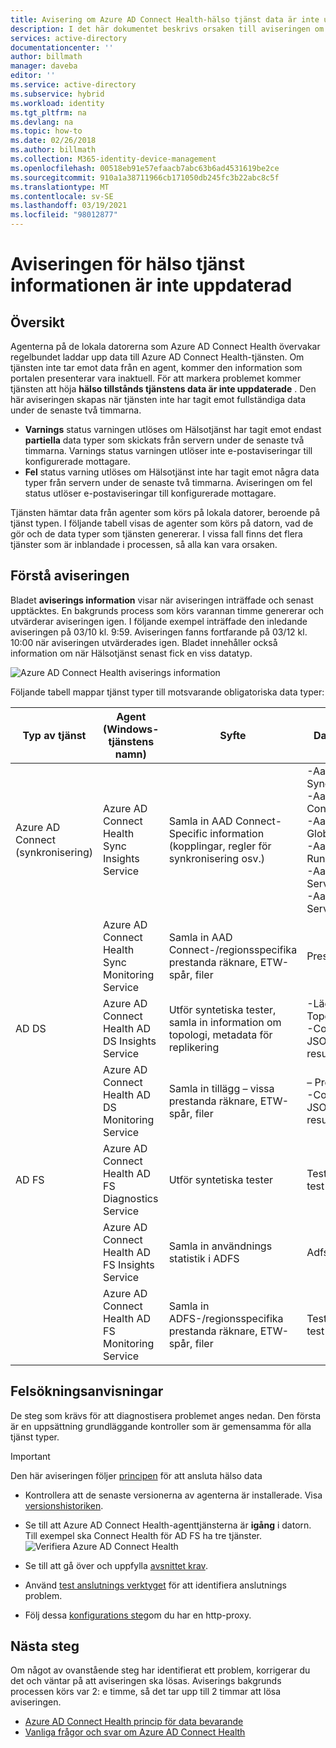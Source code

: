 ```yaml
---
title: Avisering om Azure AD Connect Health-hälso tjänst data är inte uppdaterade | Microsoft Docs
description: I det här dokumentet beskrivs orsaken till aviseringen om att hälso tjänst data inte är uppdaterade och hur du felsöker den.
services: active-directory
documentationcenter: ''
author: billmath
manager: daveba
editor: ''
ms.service: active-directory
ms.subservice: hybrid
ms.workload: identity
ms.tgt_pltfrm: na
ms.devlang: na
ms.topic: how-to
ms.date: 02/26/2018
ms.author: billmath
ms.collection: M365-identity-device-management
ms.openlocfilehash: 00518eb91e57efaacb7abc63b6ad4531619be2ce
ms.sourcegitcommit: 910a1a38711966cb171050db245fc3b22abc8c5f
ms.translationtype: MT
ms.contentlocale: sv-SE
ms.lasthandoff: 03/19/2021
ms.locfileid: "98012877"
---
```

# <a name="health-service-data-is-not-up-to-date-alert"></a>Aviseringen för hälso tjänst informationen är inte uppdaterad

## <a name="overview"></a>Översikt

Agenterna på de lokala datorerna som Azure AD Connect Health övervakar regelbundet laddar upp data till Azure AD Connect Health-tjänsten. Om tjänsten inte tar emot data från en agent, kommer den information som portalen presenterar vara inaktuell. För att markera problemet kommer tjänsten att höja **hälso tillstånds tjänstens data är inte uppdaterade** . Den här aviseringen skapas när tjänsten inte har tagit emot fullständiga data under de senaste två timmarna.  

- **Varnings** status varningen utlöses om Hälsotjänst har tagit emot endast **partiella** data typer som skickats från servern under de senaste två timmarna. Varnings status varningen utlöser inte e-postaviseringar till konfigurerade mottagare. 
- **Fel** status varning utlöses om Hälsotjänst inte har tagit emot några data typer från servern under de senaste två timmarna. Aviseringen om fel status utlöser e-postaviseringar till konfigurerade mottagare.

Tjänsten hämtar data från agenter som körs på lokala datorer, beroende på tjänst typen. I följande tabell visas de agenter som körs på datorn, vad de gör och de data typer som tjänsten genererar. I vissa fall finns det flera tjänster som är inblandade i processen, så alla kan vara orsaken. 

## <a name="understanding-the-alert"></a>Förstå aviseringen

Bladet **aviserings information** visar när aviseringen inträffade och senast upptäcktes. En bakgrunds process som körs varannan timme genererar och utvärderar aviseringen igen. I följande exempel inträffade den inledande aviseringen på 03/10 kl. 9:59. Aviseringen fanns fortfarande på 03/12 kl. 10:00 när aviseringen utvärderades igen. Bladet innehåller också information om när Hälsotjänst senast fick en viss datatyp. 
 
 ![Azure AD Connect Health aviserings information](./media/how-to-connect-health-data-freshness/data-freshness-details.png)
 
Följande tabell mappar tjänst typer till motsvarande obligatoriska data typer:

| Typ av tjänst | Agent (Windows-tjänstens namn) | Syfte | Datatyp genererad  |
| --- | --- | --- | --- |  
| Azure AD Connect (synkronisering) | Azure AD Connect Health Sync Insights Service | Samla in AAD Connect-Specific information (kopplingar, regler för synkronisering osv.) | -AadSyncService-SynchronizationRules <br />  -AadSyncService-Connectors <br /> -AadSyncService-GlobalConfigurations  <br />  -AadSyncService-RunProfileResults <br /> -AadSyncService-ServiceConfigurations <br /> -AadSyncService-ServiceStatus   |
|  | Azure AD Connect Health Sync Monitoring Service | Samla in AAD Connect-/regionsspecifika prestanda räknare, ETW-spår, filer | Prestanda räknare |
| AD DS | Azure AD Connect Health AD DS Insights Service | Utför syntetiska tester, samla in information om topologi, metadata för replikering |  -Lägger till-TopologyInfo-JSON <br /> -Common-TestData-JSON (skapar test resultaten)   | 
|  | Azure AD Connect Health AD DS Monitoring Service | Samla in tillägg – vissa prestanda räknare, ETW-spår, filer | – Prestanda räknare  <br /> -Common-TestData-JSON (laddar upp test resultaten)  |
| AD FS | Azure AD Connect Health AD FS Diagnostics Service | Utför syntetiska tester | TestResult (skapar test resultaten) | 
| | Azure AD Connect Health AD FS Insights Service  | Samla in användnings statistik i ADFS | Adfs-UsageMetrics |
| | Azure AD Connect Health AD FS Monitoring Service | Samla in ADFS-/regionsspecifika prestanda räknare, ETW-spår, filer | TestResult (överför test resultaten) |

## <a name="troubleshooting-steps"></a>Felsökningsanvisningar 

De steg som krävs för att diagnostisera problemet anges nedan. Den första är en uppsättning grundläggande kontroller som är gemensamma för alla tjänst typer. 

> [!IMPORTANT] 
> Den här aviseringen följer [principen](reference-connect-health-user-privacy.md#data-retention-policy) för att ansluta hälso data

* Kontrollera att de senaste versionerna av agenterna är installerade. Visa [versionshistoriken](reference-connect-health-version-history.md). 
* Se till att Azure AD Connect Health-agenttjänsterna är **igång** i datorn. Till exempel ska Connect Health för AD FS ha tre tjänster.
  ![Verifiera Azure AD Connect Health](./media/how-to-connect-health-agent-install/install5.png)

* Se till att gå över och uppfylla [avsnittet krav](how-to-connect-health-agent-install.md#requirements).
* Använd [test anslutnings verktyget](how-to-connect-health-agent-install.md#test-connectivity-to-azure-ad-connect-health-service) för att identifiera anslutnings problem.
* Följ dessa [konfigurations steg](how-to-connect-health-agent-install.md#configure-azure-ad-connect-health-agents-to-use-http-proxy)om du har en http-proxy. 


## <a name="next-steps"></a>Nästa steg
Om något av ovanstående steg har identifierat ett problem, korrigerar du det och väntar på att aviseringen ska lösas. Aviserings bakgrunds processen körs var 2: e timme, så det tar upp till 2 timmar att lösa aviseringen. 

* [Azure AD Connect Health princip för data bevarande](reference-connect-health-user-privacy.md#data-retention-policy)
* [Vanliga frågor och svar om Azure AD Connect Health](reference-connect-health-faq.md)
